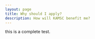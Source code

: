 ```yaml
---
layout: page
title: Why should I apply?
description: How will KAMSC benefit me?
---
```

this is a complete test.
